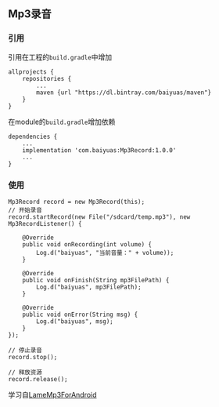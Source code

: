 ## Mp3录音

### 引用

引用在工程的`build.gradle`中增加

```
allprojects {
    repositories {
        ...
        maven {url "https://dl.bintray.com/baiyuas/maven"}
    }
}
```

在module的`build.gradle`增加依赖

```
dependencies {
    ...
    implementation 'com.baiyuas:Mp3Record:1.0.0'
    ...
}
```

### 使用

```
Mp3Record record = new Mp3Record(this);
// 开始录音
record.startRecord(new File("/sdcard/temp.mp3"), new Mp3RecordListener() {

    @Override
    public void onRecording(int volume) {
        Log.d("baiyuas", "当前音量：" + volume));
    }

    @Override
    public void onFinish(String mp3FilePath) {
        Log.d("baiyuas", mp3FilePath);
    }

    @Override
    public void onError(String msg) {
        Log.d("baiyuas", msg);
    }
});

// 停止录音
record.stop();

// 释放资源
record.release();
```

学习自[LameMp3ForAndroid](https://github.com/clam314/LameMp3ForAndroid)
